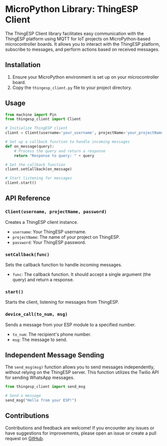# MicroPython Library: ThingESP Client

The ThingESP Client library facilitates easy communication with the ThingESP platform using MQTT for IoT projects on MicroPython-based microcontroller boards. It allows you to interact with the ThingESP platform, subscribe to messages, and perform actions based on received messages.

## Installation

1. Ensure your MicroPython environment is set up on your microcontroller board.
2. Copy the `thingesp_client.py` file to your project directory.

## Usage

```python
from machine import Pin
from thingesp_client import Client

# Initialize ThingESP client
client = Client(username='your_username', projectName='your_projectName', password='your_password')

# Set up a callback function to handle incoming messages
def on_message(query):
    # Process the query and return a response
    return "Response to query: " + query

# Set the callback function
client.setCallback(on_message)

# Start listening for messages
client.start()
```

## API Reference

### `Client(username, projectName, password)`

Creates a ThingESP client instance.

- `username`: Your ThingESP username.
- `projectName`: The name of your project on ThingESP.
- `password`: Your ThingESP password.

### `setCallback(func)`

Sets the callback function to handle incoming messages.

- `func`: The callback function. It should accept a single argument (the query) and return a response.

### `start()`

Starts the client, listening for messages from ThingESP.

### `device_call(to_num, msg)`

Sends a message from your ESP module to a specified number.

- `to_num`: The recipient's phone number.
- `msg`: The message to send.

## Independent Message Sending

The `send_msg(msg)` function allows you to send messages independently, without relying on the ThingESP server. This function utilizes the Twilio API for sending WhatsApp messages.

```python
from thingesp_client import send_msg

# Send a message
send_msg("Hello from your ESP!")
```

## Contributions

Contributions and feedback are welcome! If you encounter any issues or have suggestions for improvements, please open an issue or create a pull request on [GitHub](https://github.com/yourusername/thingesp-client-python).
